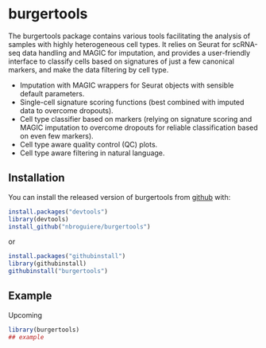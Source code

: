 
# burgertools

The burgertools package contains various tools facilitating the analysis of samples with highly heterogeneous cell types. It relies on Seurat for scRNA-seq data handling and MAGIC for imputation, and provides a user-friendly interface to classify cells based on signatures of just a few canonical markers, and make the data filtering by cell type. 
- Imputation with MAGIC wrappers for Seurat objects with sensible default parameters.
- Single-cell signature scoring functions (best combined with imputed data to overcome dropouts).
- Cell type classifier based on markers (relying on signature scoring and MAGIC imputation to overcome dropouts for reliable classification based on even few markers).
- Cell type aware quality control (QC) plots.
- Cell type aware filtering in natural language.

## Installation

You can install the released version of burgertools from [github](https://github.com/nbroguiere/) with:

``` r
install.packages("devtools")
library(devtools)
install_github("nbroguiere/burgertools")
```
or
``` r
install.packages("githubinstall")
library(githubinstall)
githubinstall("burgertools")
```

## Example

Upcoming

``` r
library(burgertools)
## example
```

